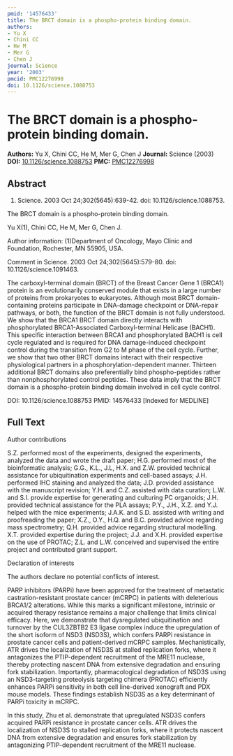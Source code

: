 ```yaml
---
pmid: '14576433'
title: The BRCT domain is a phospho-protein binding domain.
authors:
- Yu X
- Chini CC
- He M
- Mer G
- Chen J
journal: Science
year: '2003'
pmcid: PMC12276998
doi: 10.1126/science.1088753
---
```


# The BRCT domain is a phospho-protein binding domain.
**Authors:** Yu X, Chini CC, He M, Mer G, Chen J
**Journal:** Science (2003)
**DOI:** [10.1126/science.1088753](https://doi.org/10.1126/science.1088753)
**PMC:** [PMC12276998](https://www.ncbi.nlm.nih.gov/pmc/articles/PMC12276998/)

## Abstract

1. Science. 2003 Oct 24;302(5645):639-42. doi: 10.1126/science.1088753.

The BRCT domain is a phospho-protein binding domain.

Yu X(1), Chini CC, He M, Mer G, Chen J.

Author information:
(1)Department of Oncology, Mayo Clinic and Foundation, Rochester, MN 55905, USA.

Comment in
    Science. 2003 Oct 24;302(5645):579-80. doi: 10.1126/science.1091463.

The carboxyl-terminal domain (BRCT) of the Breast Cancer Gene 1 (BRCA1) protein 
is an evolutionarily conserved module that exists in a large number of proteins 
from prokaryotes to eukaryotes. Although most BRCT domain-containing proteins 
participate in DNA-damage checkpoint or DNA-repair pathways, or both, the 
function of the BRCT domain is not fully understood. We show that the BRCA1 BRCT 
domain directly interacts with phosphorylated BRCA1-Associated Carboxyl-terminal 
Helicase (BACH1). This specific interaction between BRCA1 and phosphorylated 
BACH1 is cell cycle regulated and is required for DNA damage-induced checkpoint 
control during the transition from G2 to M phase of the cell cycle. Further, we 
show that two other BRCT domains interact with their respective physiological 
partners in a phosphorylation-dependent manner. Thirteen additional BRCT domains 
also preferentially bind phospho-peptides rather than nonphosphorylated control 
peptides. These data imply that the BRCT domain is a phospho-protein binding 
domain involved in cell cycle control.

DOI: 10.1126/science.1088753
PMID: 14576433 [Indexed for MEDLINE]

## Full Text

Author contributions

S.Z. performed most of the experiments, designed the experiments, analyzed the data and wrote the draft paper; H.G. performed most of the bioinformatic analysis; G.G., K.L., J.L, H.X. and Z.W. provided technical assistance for ubiquitination experiments and cell-based assays; J.H. performed IHC staining and analyzed the data; J.D. provided assistance with the manuscript revision; Y.H. and C.Z. assisted with data curation; L.W. and S.I. provide expertise for generating and culturing PC organoids; J.H. provided technical assistance for the PLA assays; P.Y., J.H., X.Z. and Y.J. helped with the mice experiments; J.A.K. and S.D. assisted with writing and proofreading the paper; X.Z., O.Y., H.Q. and B.C. provided advice regarding mass spectrometry; Q.H. provided advice regarding structural modelling. X.T. provided expertise during the project; J.J. and X.H. provided expertise on the use of PROTAC; Z.L. and L.W. conceived and supervised the entire project and contributed grant support.

Declaration of interests

The authors declare no potential conflicts of interest.

PARP inhibitors (PARPi) have been approved for the treatment of metastatic castration-resistant prostate cancer (mCRPC) in patients with deleterious BRCA1/2 alterations. While this marks a significant milestone, intrinsic or acquired therapy resistance remains a major challenge that limits clinical efficacy. Here, we demonstrate that dysregulated ubiquitination and turnover by the CUL3ZBTB2 E3 ligase complex induce the upregulation of the short isoform of NSD3 (NSD3S), which confers PARPi resistance in prostate cancer cells and patient-derived mCRPC samples. Mechanistically, ATR drives the localization of NSD3S at stalled replication forks, where it antagonizes the PTIP-dependent recruitment of the MRE11 nuclease, thereby protecting nascent DNA from extensive degradation and ensuring fork stabilization. Importantly, pharmacological degradation of NSD3S using an NSD3-targeting proteolysis targeting chimera (PROTAC) efficiently enhances PARPi sensitivity in both cell line-derived xenograft and PDX mouse models. These findings establish NSD3S as a key determinant of PARPi toxicity in mCRPC.

In this study, Zhu et al. demonstrate that upregulated NSD3S confers acquired PARPi resistance in prostate cancer cells. ATR drives the localization of NSD3S to stalled replication forks, where it protects nascent DNA from extensive degradation and ensures fork stabilization by antagonizing PTIP-dependent recruitment of the MRE11 nuclease.
